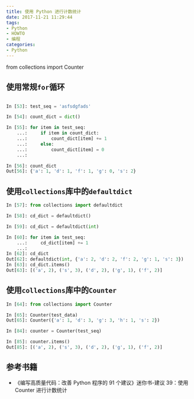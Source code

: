 ```yaml
---
title: 使用 Python 进行计数统计
date: 2017-11-21 11:29:44
tags:
- Python
- HOWTO
- 编程
categories:
- Python
---
```


from collections import Counter

<!--more-->

## 使用常规`for`循环
```python

In [53]: test_seq = 'asfsdgfads'

In [54]: count_dict = dict()

In [55]: for item in test_seq:
    ...:     if item in count_dict:
    ...:         count_dict[item] += 1
    ...:     else:
    ...:         count_dict[item] = 0
    ...:

In [56]: count_dict
Out[56]: {'a': 1, 'd': 1, 'f': 1, 'g': 0, 's': 2}
```
## 使用`collections`库中的`defaultdict`
```python
In [57]: from collections import defaultdict

In [58]: cd_dict = defaultdict()

In [59]: cd_dict = defaultdict(int)

In [60]: for item in test_seq:
    ...:     cd_dict[item] += 1
    ...:
In [62]: cd_dict
Out[62]: defaultdict(int, {'a': 2, 'd': 2, 'f': 2, 'g': 1, 's': 3})
In [63]: cd_dict.items()
Out[63]: [('a', 2), ('s', 3), ('d', 2), ('g', 1), ('f', 2)]
```

## 使用`collections`库中的`Counter`
```python
In [64]: from collections import Counter

In [65]: Counter(test_data)
Out[65]: Counter({'a': 1, 'd': 3, 'g': 3, 'h': 1, 's': 2})

In [84]: counter = Counter(test_seq)

In [85]: counter.items()
Out[85]: [('a', 2), ('s', 3), ('d', 2), ('g', 1), ('f', 2)]
```
## 参考书籍

- 《编写高质量代码：改善 Python 程序的 91 个建议》迷你书-建议 39：使用 Counter 进行计数统计